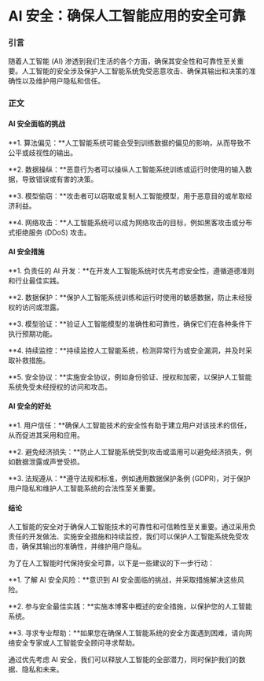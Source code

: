 # AI 安全：确保人工智能应用的安全可靠

### 引言

随着人工智能 (AI) 渗透到我们生活的各个方面，确保其安全性和可靠性至关重要。人工智能的安全涉及保护人工智能系统免受恶意攻击、确保其输出和决策的准确性以及维护用户隐私和信任。

### 正文

#### AI 安全面临的挑战

**1. 算法偏见：**人工智能系统可能会受到训练数据的偏见的影响，从而导致不公平或歧视性的输出。

**2. 数据操纵：**恶意行为者可以操纵人工智能系统训练或运行时使用的输入数据，导致错误或有害的决策。

**3. 模型偷窃：**攻击者可以窃取或复制人工智能模型，用于恶意目的或牟取经济利益。

**4. 网络攻击：**人工智能系统可以成为网络攻击的目标，例如黑客攻击或分布式拒绝服务 (DDoS) 攻击。

#### AI 安全措施

**1. 负责任的 AI 开发：**在开发人工智能系统时优先考虑安全性，遵循道德准则和行业最佳实践。

**2. 数据保护：**保护人工智能系统训练和运行时使用的敏感数据，防止未经授权的访问或泄露。

**3. 模型验证：**验证人工智能模型的准确性和可靠性，确保它们在各种条件下执行预期功能。

**4. 持续监控：**持续监控人工智能系统，检测异常行为或安全漏洞，并及时采取补救措施。

**5. 安全协议：**实施安全协议，例如身份验证、授权和加密，以保护人工智能系统免受未经授权的访问和攻击。

#### AI 安全的好处

**1. 用户信任：**确保人工智能技术的安全性有助于建立用户对该技术的信任，从而促进其采用和应用。

**2. 避免经济损失：**防止人工智能系统受到攻击或滥用可以避免经济损失，例如数据泄露或声誉受损。

**3. 法规遵从：**遵守法规和标准，例如通用数据保护条例 (GDPR)，对于保护用户隐私和维护人工智能系统的合法性至关重要。

#### 结论

人工智能的安全对于确保人工智能技术的可靠性和可信赖性至关重要。通过采用负责任的开发做法、实施安全措施和持续监控，我们可以保护人工智能系统免受攻击，确保其输出的准确性，并维护用户隐私。

为了在人工智能时代保持安全可靠，以下是一些建议的下一步行动：

**1. 了解 AI 安全风险：**意识到 AI 安全面临的挑战，并采取措施解决这些风险。

**2. 参与安全最佳实践：**实施本博客中概述的安全措施，以保护您的人工智能系统。

**3. 寻求专业帮助：**如果您在确保人工智能系统的安全方面遇到困难，请向网络安全专家或人工智能安全顾问寻求帮助。

通过优先考虑 AI 安全，我们可以释放人工智能的全部潜力，同时保护我们的数据、隐私和未来。
